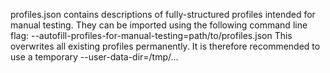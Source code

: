 profiles.json contains descriptions of fully-structured profiles intended for
manual testing. They can be imported using the following command line flag:
--autofill-profiles-for-manual-testing=path/to/profiles.json
This overwrites all existing profiles permanently. It is therefore
recommended to use a temporary --user-data-dir=/tmp/...
